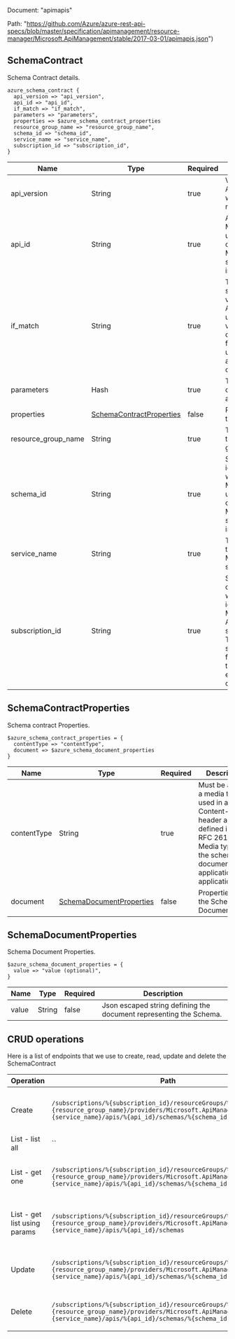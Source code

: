 Document: "apimapis"


Path: "https://github.com/Azure/azure-rest-api-specs/blob/master/specification/apimanagement/resource-manager/Microsoft.ApiManagement/stable/2017-03-01/apimapis.json")

## SchemaContract

Schema Contract details.

```puppet
azure_schema_contract {
  api_version => "api_version",
  api_id => "api_id",
  if_match => "if_match",
  parameters => "parameters",
  properties => $azure_schema_contract_properties
  resource_group_name => "resource_group_name",
  schema_id => "schema_id",
  service_name => "service_name",
  subscription_id => "subscription_id",
}
```

| Name        | Type           | Required       | Description       |
| ------------- | ------------- | ------------- | ------------- |
|api_version | String | true | Version of the API to be used with the client request. |
|api_id | String | true | API identifier. Must be unique in the current API Management service instance. |
|if_match | String | true | The entity state (Etag) version of the Api schema to update. A value of '*' can be used for If-Match to unconditionally apply the operation. |
|parameters | Hash | true | The schema contents to apply. |
|properties | [SchemaContractProperties](#schemacontractproperties) | false | Properties of the Schema. |
|resource_group_name | String | true | The name of the resource group. |
|schema_id | String | true | Schema identifier within an API. Must be unique in the current API Management service instance. |
|service_name | String | true | The name of the API Management service. |
|subscription_id | String | true | Subscription credentials which uniquely identify Microsoft Azure subscription. The subscription ID forms part of the URI for every service call. |
        
## SchemaContractProperties

Schema contract Properties.

```puppet
$azure_schema_contract_properties = {
  contentType => "contentType",
  document => $azure_schema_document_properties
}
```

| Name        | Type           | Required       | Description       |
| ------------- | ------------- | ------------- | ------------- |
|contentType | String | true | Must be a valid a media type used in a Content-Type header as defined in the RFC 2616. Media type of the schema document (e.g. application/json, application/xml). |
|document | [SchemaDocumentProperties](#schemadocumentproperties) | false | Properties of the Schema Document. |
        
## SchemaDocumentProperties

Schema Document Properties.

```puppet
$azure_schema_document_properties = {
  value => "value (optional)",
}
```

| Name        | Type           | Required       | Description       |
| ------------- | ------------- | ------------- | ------------- |
|value | String | false | Json escaped string defining the document representing the Schema. |



## CRUD operations

Here is a list of endpoints that we use to create, read, update and delete the SchemaContract

| Operation | Path | Verb | Description | OperationID |
| ------------- | ------------- | ------------- | ------------- | ------------- |
|Create|`/subscriptions/%{subscription_id}/resourceGroups/%{resource_group_name}/providers/Microsoft.ApiManagement/service/%{service_name}/apis/%{api_id}/schemas/%{schema_id}`|Put|Creates or updates schema configuration for the API.|ApiSchema_CreateOrUpdate|
|List - list all|``||||
|List - get one|`/subscriptions/%{subscription_id}/resourceGroups/%{resource_group_name}/providers/Microsoft.ApiManagement/service/%{service_name}/apis/%{api_id}/schemas/%{schema_id}`|Get|Get the schema configuration at the API level.|ApiSchema_Get|
|List - get list using params|`/subscriptions/%{subscription_id}/resourceGroups/%{resource_group_name}/providers/Microsoft.ApiManagement/service/%{service_name}/apis/%{api_id}/schemas`|Get|Get the schema configuration at the API level.|ApiSchema_ListByApi|
|Update|`/subscriptions/%{subscription_id}/resourceGroups/%{resource_group_name}/providers/Microsoft.ApiManagement/service/%{service_name}/apis/%{api_id}/schemas/%{schema_id}`|Put|Creates or updates schema configuration for the API.|ApiSchema_CreateOrUpdate|
|Delete|`/subscriptions/%{subscription_id}/resourceGroups/%{resource_group_name}/providers/Microsoft.ApiManagement/service/%{service_name}/apis/%{api_id}/schemas/%{schema_id}`|Delete|Deletes the schema configuration at the Api.|ApiSchema_Delete|
